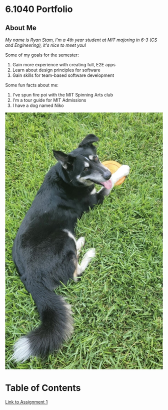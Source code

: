 <!-- # Template Portfolio
This will be your portfolio repository. Use this as a [template repository](https://docs.github.com/en/repositories/creating-and-managing-repositories/creating-a-template-repository) and customize it to your own tastes. We gave you a starting point with a space to describe yourself and a link to where your assignment 1 file can be.

# About Me
*My name is Amber Horvath, I'm a postdoctoral associate researching code comprehension interventions, it's nice to meet you! [Here is a link to my real website.](https://amberhorvath.com)
Now you should write something about yourself here!*

Some fun facts about me:
1. I love hockey.
2. I do pottery.
3. I have an extra bone in my right foot.

![picture of snow leopard mama and baby](https://pbs.twimg.com/media/GzYlia3XMAAWfm4?format=jpg&name=4096x4096) -->

# 6.1040 Portfolio

## About Me
*My name is Ryan Stam, I'm a 4th year student at MIT majoring in 6-3 (CS and Engineering), it's nice to meet you!*

Some of my goals for the semester:
1. Gain more experience with creating full, E2E apps
2. Learn about design principles for software
3. Gain skills for team-based software development

Some fun facts about me: 
1. I've spun fire poi with the MIT Spinning Arts club
2. I'm a tour guide for MIT Admissions
3. I have a dog named Niko


![Picture of Niko (my dog)](assets/61040-niko.jpg)
# Table of Contents
[Link to Assignment 1](assignments/assignment1/assignment1.md)
